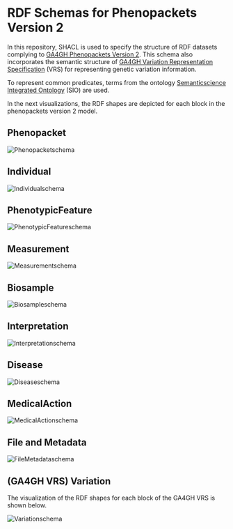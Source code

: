 # RDF Schemas for Phenopackets Version 2

In this repository, SHACL is used to specify the structure of RDF datasets complying to [GA4GH Phenopackets Version 2](https://phenopacket-schema.readthedocs.io/en/latest/). This schema also incorporates the semantic structure of [GA4GH Variation Representation Specification](https://vrs.ga4gh.org/en/stable/index.html) (VRS) for representing genetic variation information.  

To represent common predicates, terms from the ontology [Semanticscience Integrated Ontology](http://sio.semanticscience.org/) (SIO) are used.

In the next visualizations, the RDF shapes are depicted for each block in the phenopackets version 2 model.

## Phenopacket

![Phenopacketschema](https://github.com/rosazwart/phenopackets-v2-rdf-schema/blob/main/model/Phenopacket_V2_Phenopacket.jpg)

## Individual

![Individualschema](https://github.com/rosazwart/phenopackets-v2-rdf-schema/blob/main/model/Phenopacket_V2_Individual.jpg)

## PhenotypicFeature

![PhenotypicFeatureschema](https://github.com/rosazwart/phenopackets-v2-rdf-schema/blob/main/model/Phenopacket_V2_PhenotypicFeature.jpg)

## Measurement

![Measurementschema](https://github.com/rosazwart/phenopackets-v2-rdf-schema/blob/main/model/Phenopacket_V2_Measurement.jpg)

## Biosample

![Biosampleschema](https://github.com/rosazwart/phenopackets-v2-rdf-schema/blob/main/model/Phenopacket_V2_Biosample.jpg)

## Interpretation

![Interpretationschema](https://github.com/rosazwart/phenopackets-v2-rdf-schema/blob/main/model/Phenopacket_V2_Interpretation.jpg)

## Disease

![Diseaseschema](https://github.com/rosazwart/phenopackets-v2-rdf-schema/blob/main/model/Phenopacket_V2_Disease.jpg)

## MedicalAction

![MedicalActionschema](https://github.com/rosazwart/phenopackets-v2-rdf-schema/blob/main/model/Phenopacket_V2_MedicalAction.jpg)

## File and Metadata

![FileMetadataschema](https://github.com/rosazwart/phenopackets-v2-rdf-schema/blob/main/model/Phenopacket_V2_File_Metadata.jpg)

## (GA4GH VRS) Variation

The visualization of the RDF shapes for each block of the GA4GH VRS is shown below.

![Variationschema](https://github.com/rosazwart/phenopackets-v2-rdf-schema/blob/main/model/Phenopacket_V2_Variation.jpg)
